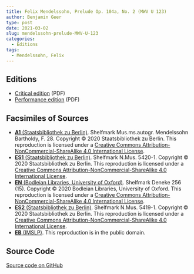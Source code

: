 ```yaml
---
title: Felix Mendelssohn, Prelude Op. 104a, No. 2 (MWV U 123)
author: Benjamin Geer
type: post
date: 2021-03-02
slug: mendelssohn-prelude-MWV-U-123
categories:
  - Editions
tags:
  - Mendelssohn, Felix
---
```


## Editions

- [Critical edition](/editions/Mendelssohn_MWV_U_123_Critical_Edition.pdf) (PDF)
- [Performance edition](/editions/Mendelssohn_MWV_U_123_Performance_Edition.pdf) (PDF)

## Facsimiles of Sources

- [**A1** (Staatsbibliothek zu
  Berlin)](/facsimiles/Mendelssohn-MWV-U-123-A1-SBB.pdf). Shelfmark
  Mus.ms.autogr. Mendelssohn Bartholdy, F. 28. Copyright © 2020
  Staatsbibliothek zu Berlin. This reproduction is licensed under a
  [Creative Commons Attribution-NonCommercial-ShareAlike 4.0
  International License](http://creativecommons.org/licenses/by-nc-sa/4.0/).
- [**ES1** (Staatsbibliothek zu Berlin)](/facsimiles/Mendelssohn-MWV-U-123-S1-SBB.pdf). Shelfmark
  N.Mus. 5420-1. Copyright © 2020 Staatsbibliothek zu Berlin. This reproduction is licensed under a
  [Creative Commons Attribution-NonCommercial-ShareAlike 4.0
  International License](http://creativecommons.org/licenses/by-nc-sa/4.0/).
- [**EN** (Bodleian Libraries, University of
  Oxford)](/facsimiles/Mendelssohn-MWV-U-123-N-Oxford.pdf). Shelfmark Deneke 256
  (15). Copyright © 2020 Bodleian Libraries, University of
  Oxford. This reproduction is licensed under a [Creative Commons
  Attribution-NonCommercial-ShareAlike 4.0 International
  License](http://creativecommons.org/licenses/by-nc-sa/4.0/).
- [**ES2** (Staatsbibliothek zu
  Berlin)](/facsimiles/Mendelssohn-MWV-U-123-S2-SBB.pdf). Shelfmark
  N.Mus. 5419-1. Copyright © 2020 Staatsbibliothek zu Berlin. This
  reproduction is licensed under a [Creative Commons
  Attribution-NonCommercial-ShareAlike 4.0 International
  License](http://creativecommons.org/licenses/by-nc-sa/4.0/).
- [**EB**
  (IMSLP)](/facsimiles/Mendelssohn-MWV-U-123-Breitkopf-IMSLP.pdf). This
  reproduction is in the public domain.

## Source Code

[Source code on GitHub](https://github.com/benjamingeer/Tondauer/tree/master/editions/Mendelssohn_MWV_U_123/print)
